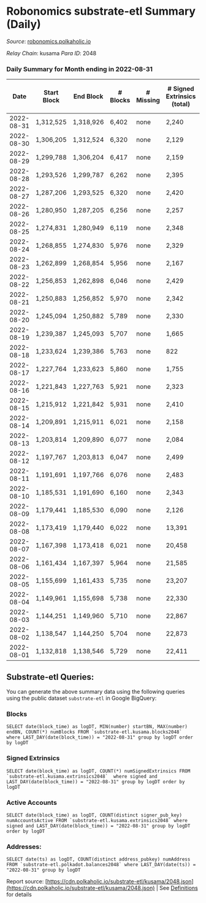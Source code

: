 # Robonomics substrate-etl Summary (Daily)

_Source_: [robonomics.polkaholic.io](https://robonomics.polkaholic.io)

*Relay Chain*: kusama
*Para ID*: 2048



### Daily Summary for Month ending in 2022-08-31


| Date | Start Block | End Block | # Blocks | # Missing | # Signed Extrinsics (total) | # Active Accounts | # Addresses with Balances | # Events | # Transfers | # XCM Transfers In | # XCM Transfers Out |
| ---- | ----------- | --------- | -------- | --------- | --------------------------- | ----------------- | ------------------------- | -------- | ----------- | ------------------ | ------------------- |
| 2022-08-31 | 1,312,525 | 1,318,926 | 6,402 | none  | 2,240 | 54 | 2,707 | 40,411 | 14 ($2,631.35) |   |   |
| 2022-08-30 | 1,306,205 | 1,312,524 | 6,320 | none  | 2,129 | 54 | 2,704 | 39,765 | 6 ($1,384.92) |   |   |
| 2022-08-29 | 1,299,788 | 1,306,204 | 6,417 | none  | 2,159 | 44 | 2,701 | 38,546 | 5 ($1,941.27) |   |   |
| 2022-08-28 | 1,293,526 | 1,299,787 | 6,262 | none  | 2,395 | 29 | 2,701 | 37,726 | 10 ($2,130.89) |   |   |
| 2022-08-27 | 1,287,206 | 1,293,525 | 6,320 | none  | 2,420 | 20 | 2,700 | 37,890 | 3 ($14.52) |   |   |
| 2022-08-26 | 1,280,950 | 1,287,205 | 6,256 | none  | 2,257 | 29 | 2,699 | 37,292 | 4 ($29.61) |   |   |
| 2022-08-25 | 1,274,831 | 1,280,949 | 6,119 | none  | 2,348 | 29 | 2,698 | 36,986 | 4 ($1,037.94) |   |   |
| 2022-08-24 | 1,268,855 | 1,274,830 | 5,976 | none  | 2,329 | 29 | 2,698 | 36,152 | 5 ($219.93) |   |   |
| 2022-08-23 | 1,262,899 | 1,268,854 | 5,956 | none  | 2,167 | 38 | 2,698 | 35,951 |   |   |   |
| 2022-08-22 | 1,256,853 | 1,262,898 | 6,046 | none  | 2,429 | 39 | 2,698 | 36,588 | 10 ($4,211.16) |   |   |
| 2022-08-21 | 1,250,883 | 1,256,852 | 5,970 | none  | 2,342 | 31 | 2,698 | 36,079 | 4 ($115.14) |   |   |
| 2022-08-20 | 1,245,094 | 1,250,882 | 5,789 | none  | 2,330 | 24 | 2,697 | 35,177 | 6 ($96.04) |   |   |
| 2022-08-19 | 1,239,387 | 1,245,093 | 5,707 | none  | 1,665 | 28 | 2,697 | 33,828 | 4 ($162.56) |   |   |
| 2022-08-18 | 1,233,624 | 1,239,386 | 5,763 | none  | 822 | 34 | 2,697 | 32,149 | 3 ($53.15) |   |   |
| 2022-08-17 | 1,227,764 | 1,233,623 | 5,860 | none  | 1,755 | 40 | 2,696 | 34,639 | 5 ($1,089.94) |   |   |
| 2022-08-16 | 1,221,843 | 1,227,763 | 5,921 | none  | 2,323 | 35 | 2,695 | 35,932 | 3 ($186.38) |   |   |
| 2022-08-15 | 1,215,912 | 1,221,842 | 5,931 | none  | 2,410 | 41 | 2,692 | 36,198 | 4 ($1,972.54) |   |   |
| 2022-08-14 | 1,209,891 | 1,215,911 | 6,021 | none  | 2,158 | 29 | 2,691 | 35,861 | 13 ($5,334.71) |   |   |
| 2022-08-13 | 1,203,814 | 1,209,890 | 6,077 | none  | 2,084 | 23 | 2,690 | 36,023 | 1 ($1.24) |   |   |
| 2022-08-12 | 1,197,767 | 1,203,813 | 6,047 | none  | 2,499 | 36 | 2,690 | 36,894 | 8 ($258.65) |   |   |
| 2022-08-11 | 1,191,691 | 1,197,766 | 6,076 | none  | 2,483 | 34 | 2,690 | 36,842 | 4 ($7.66) |   |   |
| 2022-08-10 | 1,185,531 | 1,191,690 | 6,160 | none  | 2,343 | 40 | 2,689 | 36,851 | 9 ($1,853.56) |   |   |
| 2022-08-09 | 1,179,441 | 1,185,530 | 6,090 | none  | 2,126 | 33 | 2,686 | 35,727 | 9 ($4,369.88) |   |   |
| 2022-08-08 | 1,173,419 | 1,179,440 | 6,022 | none  | 13,391 | 42 | 2,685 | 51,417 | 18 ($11,016.56) |   |   |
| 2022-08-07 | 1,167,398 | 1,173,418 | 6,021 | none  | 20,458 | 25 | 2,682 | 61,232 | 4 ($449.26) |   |   |
| 2022-08-06 | 1,161,434 | 1,167,397 | 5,964 | none  | 21,585 | 27 | 2,681 | 63,490 | 4 ($0.004) |   |   |
| 2022-08-05 | 1,155,699 | 1,161,433 | 5,735 | none  | 23,207 | 33 | 2,677 | 73,576 | 2 ($427.99) |   |   |
| 2022-08-04 | 1,149,961 | 1,155,698 | 5,738 | none  | 22,330 | 32 | 2,674 | 72,825 | 6 ($34.16) |   |   |
| 2022-08-03 | 1,144,251 | 1,149,960 | 5,710 | none  | 22,867 | 30 | 2,671 | 73,027 | 1 ($241.27) |   |   |
| 2022-08-02 | 1,138,547 | 1,144,250 | 5,704 | none  | 22,873 | 41 | 2,669 | 73,207 | 5 ($1,121.20) |   |   |
| 2022-08-01 | 1,132,818 | 1,138,546 | 5,729 | none  | 22,411 | 45 | 2,667 | 72,615 | 7 ($1,723.35) |   |   |

## Substrate-etl Queries:
You can generate the above summary data using the following queries using the public dataset `substrate-etl` in Google BigQuery:


### Blocks
```
SELECT date(block_time) as logDT, MIN(number) startBN, MAX(number) endBN, COUNT(*) numBlocks FROM `substrate-etl.kusama.blocks2048`  where LAST_DAY(date(block_time)) = "2022-08-31" group by logDT order by logDT
```


### Signed Extrinsics
```
SELECT date(block_time) as logDT, COUNT(*) numSignedExtrinsics FROM `substrate-etl.kusama.extrinsics2048`  where signed and LAST_DAY(date(block_time)) = "2022-08-31" group by logDT order by logDT
```


### Active Accounts
```
SELECT date(block_time) as logDT, COUNT(distinct signer_pub_key) numAccountsActive FROM `substrate-etl.kusama.extrinsics2048` where signed and LAST_DAY(date(block_time)) = "2022-08-31" group by logDT order by logDT
```


### Addresses:
```
SELECT date(ts) as logDT, COUNT(distinct address_pubkey) numAddress FROM `substrate-etl.polkadot.balances2048` where LAST_DAY(date(ts)) = "2022-08-31" group by logDT
```



Report source: [https://cdn.polkaholic.io/substrate-etl/kusama/2048.json](https://cdn.polkaholic.io/substrate-etl/kusama/2048.json) | See [Definitions](/DEFINITIONS.md) for details
